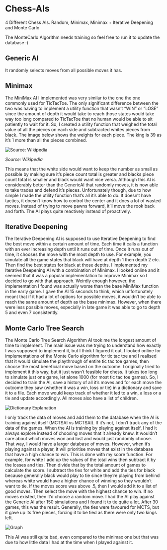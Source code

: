 # Chess-AIs
4 Different Chess AIs. Random, Minimax, Minimax + Iterative Deepening and Monte Carlo


The MonteCarlo Algorithm needs training so feel free to run it to update the database :)

## Generic AI
It randomly selects moves from all possible moves it has.

## Minimax
The MiniMax AI I implemented was very similar to the one the one commonly used for TicTacToe.
The only significant difference between the two was having to implement a utility function that wasn’t “WIN” or “LOSE” since the amount of depth it would take to reach those states would take way too long compared to TicTacToe that no human would be able to sit patiently to wait for it. So, I created a utility function that weighed the total value of all the pieces on each side and subtracted whites pieces from black. The image below shows the weights for each piece. The king is 39 as it’s 1 more than all the pieces combined.

![Source: Wikipedia](https://i.imgur.com/i2FueCI.png)

*Source: Wikipedia*

This means that the white side would want to keep the number as small as possible by making sure it’s piece count total is greater and blacks piece count total is smaller and black would want vice versa. Although this AI is considerably better than the GenericAI that randomly moves, it is now able to take trades and defend it’s pieces. Unfortunately though, due to how simple I made the utility function that’s all it’s able to do. It doesn’t have tactics, it doesn’t know how to control the center and it does a lot of wasted moves. Instead of trying to move pawns forward, it’ll move the rook back and forth. The AI plays quite reactively instead of proactively. 


## Iterative Deepening
The Iterative Deepening AI is supposed to use Iterative Deepening to find the best move within a certain amount of time. Each time it calls a function with an ever increasing depth until it runs out of time. Once it runs out of time, it chooses the move with the most depth to use. For example, you simulate all the game states that black will have at depth 1 then depth 2 etc. Then find the best states for black at those depths. I implemented my Iterative Deepening AI with a combination of Minimax. I looked online and it seemed that it was a popular implementation to improve Minimax so I decided to go with that approach. Weirdly enough however, the implementation I found was actually worse than the base MiniMax function in the early game. I gave the AI 15 seconds to think, which unfortunately meant that if it had a lot of options for possible moves, it wouldn’t be able to reach the same amount of depth as the base minimax. However, when there were less possible moves, especially in late game it was able to go to depth 5 and even 7 consistently.

## Monte Carlo Tree Search
The Monte Carlo Tree Search Algorithm AI took me the longest amount of time to implement. The main issue was me trying to understand how exactly I was supposed to implement it, but I think I figured it out. I looked online for implementations of the Monte Carlo algorithm for tic tac toe and I realised that it would simulate the playthrough of entire tic tac toe games, then choose the most beneficial move based on the outcome. I originally tried to implement it this way, but it just wasn’t feasible for chess. It takes too long to simulate just one game, let alone 1000 (for most tic tac toe games). So, I decided to train the AI, save a history of all it’s moves and for each move the outcome they saw (whether it was a win, loss or tie) in a dictionary and save it to a file. Each move would keep track of whether it led to a win, a loss or a tie and update accordingly. All moves also have a list of children.

![Dictionary Explanation](https://i.imgur.com/z8geBcg.png)

I only track the data of moves and add them to the database when the AI is training against itself (MCTSAI vs MCTSAI). If it’s not, I don’t track any of the data of the games. When the AI is training by playing against itself, I had it always explore instead of choosing moves that it already knew. It wouldn’t care about which moves won and lost and would just randomly choose. That way, I would have a larger database of moves. However, when it’s playing against a player, it will prioritise moves that exist in the database that have a high chance to win. This is done with my score function. For example, for white I add up the values of the total wins then subtract it by the losses and ties. Then divide that by the total amount of games to calculate the score. I subtract the ties for white and add the ties for black because generally black would play to tie since they’re playing from behind whereas white would have a higher chance of winning so they wouldn’t want to tie. If the moves score was above .5, then I would add it to a list of good moves. Then select the move with the highest chance to win. If no moves existed, then it’d choose a random move. I had the AI play against the Generic AI after 150 simulations and I found it to tie quite a lot. After 30 games, this was the result. Generally, the ties were favoured for MCTS, but it gave up its free pieces, forcing it to be tied as there were only two kings left.

![Graph](https://i.imgur.com/rOsRE0b.png)

This AI was still quite bad, even compared to the minimax one but that was due to how little data I had at the time when I played against it.
